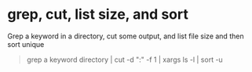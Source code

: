 # grep, cut, list size, and sort

Grep a keyword in a directory, cut some output, and list file size and then sort unique

> grep a keyword directory | cut -d ":" -f 1 | xargs ls -l | sort -u

